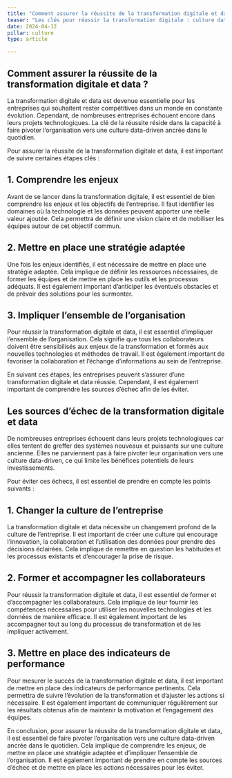 ```yaml
---
title: "Comment assurer la réussite de la transformation digitale et data ?"
teaser: "Les clés pour réussir la transformation digitale : culture data-driven, stratégie claire, et engagement des équipes pour éviter les échecs courants."
date: 2024-04-12
pillar: culture
type: article

---
```


## Comment assurer la réussite de la transformation digitale et data ?

La transformation digitale et data est devenue essentielle pour les entreprises qui souhaitent rester compétitives dans un monde en constante évolution. Cependant, de nombreuses entreprises échouent encore dans leurs projets technologiques. La clé de la réussite réside dans la capacité à faire pivoter l’organisation vers une culture data-driven ancrée dans le quotidien.

Pour assurer la réussite de la transformation digitale et data, il est important de suivre certaines étapes clés :

## 1. Comprendre les enjeux

Avant de se lancer dans la transformation digitale, il est essentiel de bien comprendre les enjeux et les objectifs de l’entreprise. Il faut identifier les domaines où la technologie et les données peuvent apporter une réelle valeur ajoutée. Cela permettra de définir une vision claire et de mobiliser les équipes autour de cet objectif commun.

## 2. Mettre en place une stratégie adaptée

Une fois les enjeux identifiés, il est nécessaire de mettre en place une stratégie adaptée. Cela implique de définir les ressources nécessaires, de former les équipes et de mettre en place les outils et les processus adéquats. Il est également important d’anticiper les éventuels obstacles et de prévoir des solutions pour les surmonter.

## 3. Impliquer l’ensemble de l’organisation

Pour réussir la transformation digitale et data, il est essentiel d’impliquer l’ensemble de l’organisation. Cela signifie que tous les collaborateurs doivent être sensibilisés aux enjeux de la transformation et formés aux nouvelles technologies et méthodes de travail. Il est également important de favoriser la collaboration et l’échange d’informations au sein de l’entreprise.

En suivant ces étapes, les entreprises peuvent s’assurer d’une transformation digitale et data réussie. Cependant, il est également important de comprendre les sources d’échec afin de les éviter.

## Les sources d’échec de la transformation digitale et data

De nombreuses entreprises échouent dans leurs projets technologiques car elles tentent de greffer des systèmes nouveaux et puissants sur une culture ancienne. Elles ne parviennent pas à faire pivoter leur organisation vers une culture data-driven, ce qui limite les bénéfices potentiels de leurs investissements.

Pour éviter ces échecs, il est essentiel de prendre en compte les points suivants :

## 1. Changer la culture de l’entreprise

La transformation digitale et data nécessite un changement profond de la culture de l’entreprise. Il est important de créer une culture qui encourage l’innovation, la collaboration et l’utilisation des données pour prendre des décisions éclairées. Cela implique de remettre en question les habitudes et les processus existants et d’encourager la prise de risque.

## 2. Former et accompagner les collaborateurs

Pour réussir la transformation digitale et data, il est essentiel de former et d’accompagner les collaborateurs. Cela implique de leur fournir les compétences nécessaires pour utiliser les nouvelles technologies et les données de manière efficace. Il est également important de les accompagner tout au long du processus de transformation et de les impliquer activement.

## 3. Mettre en place des indicateurs de performance

Pour mesurer le succès de la transformation digitale et data, il est important de mettre en place des indicateurs de performance pertinents. Cela permettra de suivre l’évolution de la transformation et d’ajuster les actions si nécessaire. Il est également important de communiquer régulièrement sur les résultats obtenus afin de maintenir la motivation et l’engagement des équipes.

En conclusion, pour assurer la réussite de la transformation digitale et data, il est essentiel de faire pivoter l’organisation vers une culture data-driven ancrée dans le quotidien. Cela implique de comprendre les enjeux, de mettre en place une stratégie adaptée et d’impliquer l’ensemble de l’organisation. Il est également important de prendre en compte les sources d’échec et de mettre en place les actions nécessaires pour les éviter.


